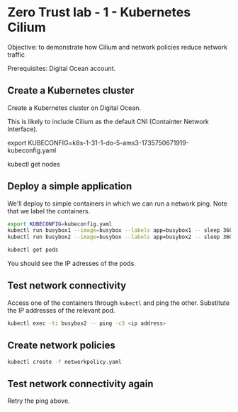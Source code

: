 # Zero Trust lab - 1 - Kubernetes Cilium

Objective: to demonstrate how Cilium and network policies reduce network traffic

Prerequisites: Digital Ocean account.

## Create a Kubernetes cluster

Create a Kubernetes cluster on Digital Ocean.

This is likely to include Cilium as the default CNI (Containter Network Interface).

export KUBECONFIG=k8s-1-31-1-do-5-ams3-1735750671919-kubeconfig.yaml

kubectl get nodes

## Deploy a simple application

We'll deploy to simple containers in which we can run a network ping. Note that we label the containers.

```bash
export KUBECONFIG=kubeconfig.yaml
kubectl run busybox1 --image=busybox --labels app=busybox1 -- sleep 3600
kubectl run busybox2 --image=busybox --labels app=busybox2 -- sleep 3600

kubectl get pods
```

You should see the IP adresses of the pods.

## Test network connectivity

Access one of the containers through `kubectl` and ping the other. Substitute the IP addresses of the relevant pod.

```bash
kubectl exec -ti busybox2 -- ping -c3 <ip address>
```

## Create network policies

```bash
kubectl create -f networkpolicy.yaml
```

## Test network connectivity again

Retry the ping above.

